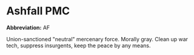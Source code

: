 # Ashfall PMC

**Abbreviation:** AF

Union-sanctioned "neutral" mercenary force. Morally gray. Clean up war tech, suppress insurgents, keep the peace by any means.
